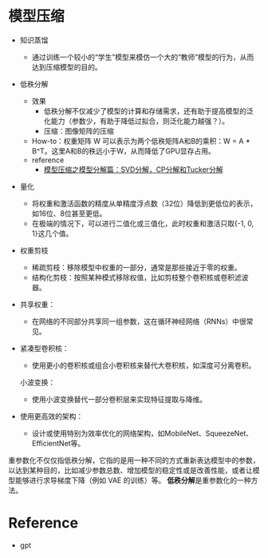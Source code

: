 # 模型压缩

* 知识蒸馏
  * 通过训练一个较小的“学生”模型来模仿一个大的“教师”模型的行为，从而达到压缩模型的目的。

* 低秩分解
    * 效果
      * 低秩分解不仅减少了模型的计算和存储需求，还有助于提高模型的泛化能力（参数少，有助于降低过拟合，则泛化能力越强？）。
      * 压缩：图像矩阵的压缩
    * How-to：权重矩阵 W 可以表示为两个低秩矩阵A和B的乘积：W = A * B^T。这里A和B的秩远小于W，从而降低了GPU显存占用。
    * reference
      * [模型压缩之模型分解篇：SVD分解，CP分解和Tucker分解](https://zhuanlan.zhihu.com/p/490455377)


* 量化
    * 将权重和激活函数的精度从单精度浮点数（32位）降低到更低位的表示，如16位、8位甚至更低。
    * 在极端的情况下，可以进行二值化或三值化，此时权重和激活只取{-1, 0, 1}这几个值。

* 权重剪枝
  * 稀疏剪枝：移除模型中权重的一部分，通常是那些接近于零的权重。
  * 结构化剪枝：按照某种模式移除权值，比如剪枝整个卷积核或卷积滤波器。

* 共享权重：
  * 在网络的不同部分共享同一组参数，这在循环神经网络（RNNs）中很常见。

* 紧凑型卷积核：
  * 使用更小的卷积核或组合小卷积核来替代大卷积核，如深度可分离卷积。

  小波变换：
  * 使用小波变换替代一部分卷积层来实现特征提取与降维。

* 使用更高效的架构：
  * 设计或使用特别为效率优化的网络架构，如MobileNet、SqueezeNet、EfficientNet等。

重参数化不仅仅指低秩分解，它指的是用一种不同的方式重新表达模型中的参数，以达到某种目的，比如减少参数总数、增加模型的稳定性或是改善性能，或者让模型能够进行求导梯度下降（例如 VAE 的训练）等。
**低秩分解**是重参数化的一种方法。

# Reference
* gpt